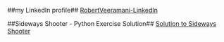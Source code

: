 ##my LinkedIn profile##
[RobertVeeramani-LinkedIn](https://www.linkedin.com/in/robert-veeramani-b9195462/)


##Sideways Shooter - Python Exercise Solution##
[Solution to Sideways Shooter](https://github.com/robertgveeramani/Robert-G-Veeramani)
